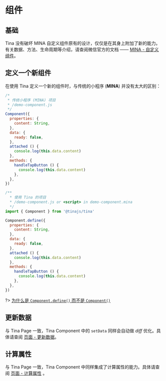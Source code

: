 # 组件

## 基础
Tina 没有破坏 MINA 自定义组件原有的设计，仅仅是在其身上附加了新的能力。有关数据、方法、生命周期等介绍，请查阅微信官方的文档 —— [MINA - 自定义组件](https://mp.weixin.qq.com/debug/wxadoc/dev/framework/custom-component/)。

## 定义一个新组件
在使用 Tina 定义一个新的组件时，与传统的小程序 (**MINA**) 并没有太大的区别：

```javascript
/*
 * 传统小程序 (MINA) 项目
 * /demo-component.js
 */
Component({
  properties: {
    content: String,
  },
  data: {
    ready: false,
  },
  attached () {
    console.log(this.data.content)
  },
  methods: {
    handleTapButton () {
      console.log(this.data.content)
    },
  },
})
```

```javascript
/**
  * 使用 Tina 的项目
  * /demo-component.js or <script> in demo-component.mina
  */
import { Component } from '@tinajs/tina'

Component.define({
  properties: {
    content: String,
  },
  data: {
    ready: false,
  },
  attached () {
    console.log(this.data.content)
  },
  methods: {
    handleTapButton () {
      console.log(this.data.content)
    },
  },
})
```

?> [为什么是 ``Component.define()`` 而不是 ``Component()``](guide/faq?id=%e4%b8%ba%e4%bb%80%e4%b9%88%e6%98%af-tinapagedefine-%e8%80%8c%e4%b8%8d%e6%98%af-tinapage-%ef%bc%9f)

## 更新数据
与 Tina Page 一致，Tina Component 中的 ``setData`` 同样会自动做 *diff* 优化。具体请查阅 [页面 - 更新数据](guide/page?id=更新数据)。

## 计算属性
与 Tina Page 一致，Tina Component 中同样集成了计算属性的能力。具体请查阅 [页面 - 计算属性](guide/page?id=计算属性) 。
